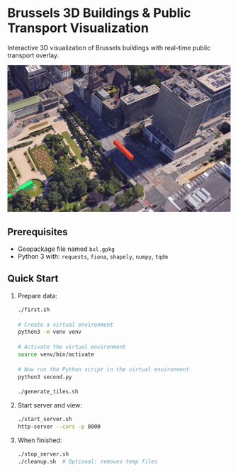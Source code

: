 # Brussels 3D Buildings & Public Transport Visualization

Interactive 3D visualization of Brussels buildings with real-time public transport overlay.

![Demo image](demo.png?raw=true "Title")

## Prerequisites

- Geopackage file named `bxl.gpkg`
- Python 3 with: `requests`, `fiona`, `shapely`, `numpy`, `tqdm`

## Quick Start

1. Prepare data:
   ```bash
   ./first.sh
   
   # Create a virtual environment
   python3 -m venv venv
   
   # Activate the virtual environment
   source venv/bin/activate
   
   # Now run the Python script in the virtual environment
   python3 second.py
   
   ./generate_tiles.sh
   ```

2. Start server and view:
   ```bash
   ./start_server.sh
   http-server --cors -p 8000
   ```

3. When finished:
   ```bash
   ./stop_server.sh
   ./cleanup.sh  # Optional: removes temp files
   ```

